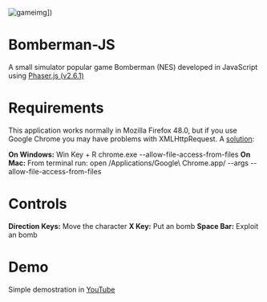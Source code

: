 ![gameimg](https://user-images.githubusercontent.com/20020612/43007716-c1ba24e0-8bfe-11e8-85f6-45b7c6da2689.png)])

# Bomberman-JS
A small simulator popular game Bomberman (NES) developed in JavaScript using <a href="http://phaser.io/">Phaser.js (v2.6.1)</a>

# Requirements
This application works normally in Mozilla Firefox 48.0, but if you use Google Chrome you may have problems with XMLHttpRequest. A <a href="https://stackoverflow.com/questions/4819060/allow-google-chrome-to-use-xmlhttprequest-to-load-a-url-from-a-local-file">solution</a>:

**On Windows:** 
Win Key + R
chrome.exe --allow-file-access-from-files
**On Mac:** 
From terminal run:
open /Applications/Google\ Chrome.app/ --args --allow-file-access-from-files

# Controls
**Direction Keys:** Move the character
**X Key:** Put an bomb
**Space Bar:** Exploit an bomb 

# Demo
Simple demostration in [YouTube](https://www.youtube.com/watch?v=W5vcOb7laG0)
